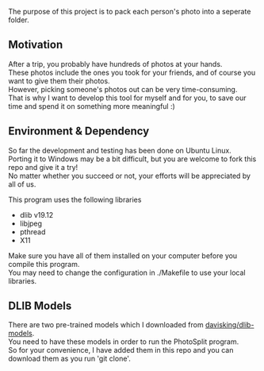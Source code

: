 The purpose of this project is to pack each person's photo into a seperate folder.

## Motivation
After a trip, you probably have hundreds of photos at your hands.\
These photos include the ones you took for your friends, and of course you want to give them their photos.\
However, picking someone's photos out can be very time-consuming.\
That is why I want to develop this tool for myself and for you, to save our time and spend it on something more meaningful :)

## Environment & Dependency
So far the development and testing has been done on Ubuntu Linux.\
Porting it to Windows may be a bit difficult, but you are welcome to fork this repo and give it a try!\
No matter whether you succeed or not, your efforts will be appreciated by all of us.

This program uses the following libraries
* dlib    v19.12
* libjpeg
* pthread
* X11

Make sure you have all of them installed on your computer before you compile this program.\
You may need to change the configuration in ./Makefile to use your local libraries.

## DLIB Models
There are two pre-trained models which I downloaded from [davisking/dlib-models](https://github.com/davisking/dlib-models).\
You need to have these models in order to run the PhotoSplit program.\
So for your convenience, I have added them in this repo and you can download them as you run 'git clone'.
